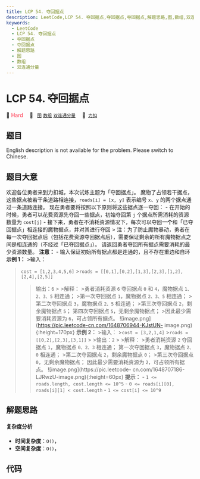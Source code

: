 ```yaml
---
title: LCP 54. 夺回据点
description: LeetCode,LCP 54. 夺回据点,夺回据点,夺回据点,解题思路,图,数组,双连通分量
keywords:
  - LeetCode
  - LCP 54. 夺回据点
  - 夺回据点
  - 夺回据点
  - 解题思路
  - 图
  - 数组
  - 双连通分量
---
```


# LCP 54. 夺回据点

🔴 <font color=#ff334b>Hard</font>&emsp; 🔖&ensp; [`图`](/tag/graph.md) [`数组`](/tag/array.md) [`双连通分量`](/tag/biconnected-component.md)&emsp; 🔗&ensp;[`力扣`](https://leetcode.cn/problems/s5kipK)

## 题目

English description is not available for the problem. Please switch to
Chinese.


## 题目大意

欢迎各位勇者来到力扣城，本次试炼主题为「夺回据点」。 魔物了占领若干据点，这些据点被若干条道路相连接，`roads[i] = [x, y]` 表示编号
`x`、`y` 的两个据点通过一条道路连接。 现在勇者要将按照以下原则将这些据点逐一夺回： \- 在开始的时候，勇者可以花费资源先夺回一些据点，初始夺回第
`j` 个据点所需消耗的资源数量为 `cost[j]` \-
接下来，勇者在不消耗资源情况下，每次可以夺回**一个**和「已夺回据点」相连接的魔物据点，并对其进行夺回 >
注：为了防止魔物暴动，勇者在每一次夺回据点后（包括花费资源夺回据点后），需要保证剩余的所有魔物据点之间是相连通的（不经过「已夺回据点」）。
请返回勇者夺回所有据点需要消耗的最少资源数量。 **注意：** \- 输入保证初始所有据点都是连通的，且不存在重边和自环 **示例 1：** >输入：
>`cost = [1,2,3,4,5,6]` >`roads = [[0,1],[0,2],[1,3],[2,3],[1,2],[2,4],[2,5]]`
> >输出：`6` > >解释： >勇者消耗资源 `6` 夺回据点 `0` 和 `4`，魔物据点 `1、2、3、5` 相连通； >第一次夺回据点
`1`，魔物据点 `2、3、5` 相连通； >第二次夺回据点 `3`，魔物据点 `2、5` 相连通； >第三次夺回据点 `2`，剩余魔物据点 `5`；
>第四次夺回据点 `5`，无剩余魔物据点； >因此最少需要消耗资源为 `6`，可占领所有据点。
![image.png](https://pic.leetcode-cn.com/1648706944-KJstUN-
image.png){:height=170px} **示例 2：** >输入： >`cost = [3,2,1,4]` >`roads =
[[0,2],[2,3],[3,1]]` > >输出：`2` > >解释： >勇者消耗资源 `2` 夺回据点 `1`，魔物据点 `0、2、3` 相连通；
>第一次夺回据点 `3`，魔物据点 `2、0` 相连通； >第二次夺回据点 `2`，剩余魔物据点 `0`； >第三次夺回据点 `0`，无剩余魔物据点；
>因此最少需要消耗资源为 `2`，可占领所有据点。 ![image.png](https://pic.leetcode-
cn.com/1648707186-LJRwzU-image.png){:height=60px} **提示：** \- `1 <=
roads.length, cost.length <= 10^5` \- `0 <= roads[i][0], roads[i][1] <
cost.length` \- `1 <= cost[i] <= 10^9`


## 解题思路

#### 复杂度分析

- **时间复杂度**：`O()`，
- **空间复杂度**：`O()`，

## 代码

```javascript

```